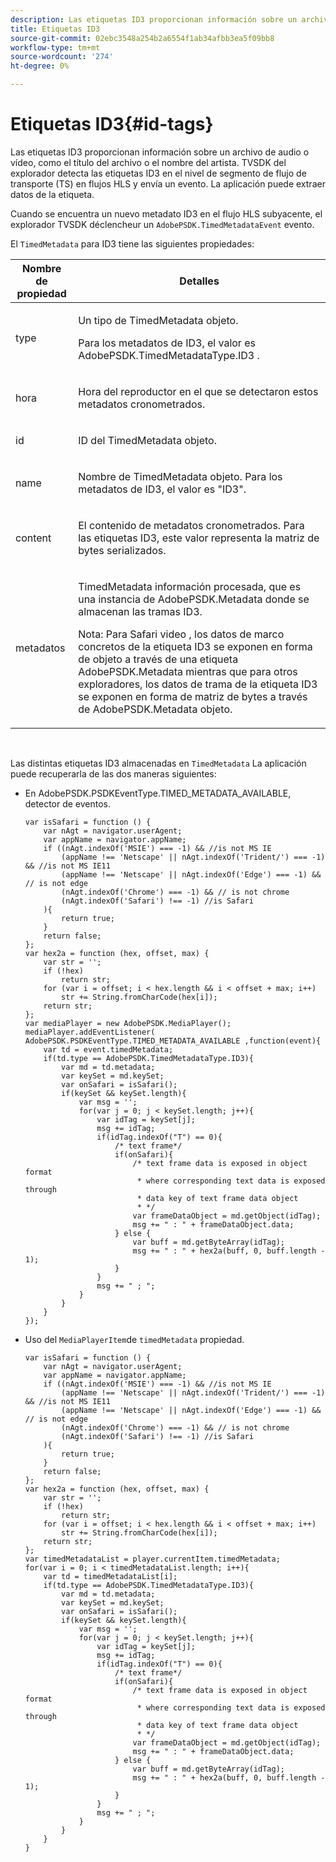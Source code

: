 ```yaml
---
description: Las etiquetas ID3 proporcionan información sobre un archivo de audio o vídeo, como el título del archivo o el nombre del artista. TVSDK del explorador detecta las etiquetas ID3 en el nivel de segmento de flujo de transporte (TS) en flujos HLS y envía un evento. La aplicación puede extraer datos de la etiqueta.
title: Etiquetas ID3
source-git-commit: 02ebc3548a254b2a6554f1ab34afbb3ea5f09bb8
workflow-type: tm+mt
source-wordcount: '274'
ht-degree: 0%

---
```


# Etiquetas ID3{#id-tags}

Las etiquetas ID3 proporcionan información sobre un archivo de audio o vídeo, como el título del archivo o el nombre del artista. TVSDK del explorador detecta las etiquetas ID3 en el nivel de segmento de flujo de transporte (TS) en flujos HLS y envía un evento. La aplicación puede extraer datos de la etiqueta.

Cuando se encuentra un nuevo metadato ID3 en el flujo HLS subyacente, el explorador TVSDK déclencheur un `AdobePSDK.TimedMetadataEvent` evento.

El `TimedMetadata` para ID3 tiene las siguientes propiedades:

<table id="table_6C61886187FB44B4B9821E4B00200018"> 
 <thead> 
  <tr> 
   <th colname="col1" class="entry"> Nombre de propiedad </th> 
   <th colname="col2" class="entry"> Detalles </th> 
  </tr> 
 </thead>
 <tbody> 
  <tr> 
   <td colname="col1"> <p> <span class="codeph"> type </span> </p> </td> 
   <td colname="col2"> <p>Un tipo de <span class="codeph"> TimedMetadata </span> objeto. </p> <p>Para los metadatos de ID3, el valor es <span class="codeph"> AdobePSDK.TimedMetadataType.ID3 </span>. </p> </td> 
  </tr> 
  <tr> 
   <td colname="col1"> <p> <span class="codeph"> hora </span> </p> </td> 
   <td colname="col2"> <p> Hora del reproductor en el que se detectaron estos metadatos cronometrados. </p> </td> 
  </tr> 
  <tr> 
   <td colname="col1"> <p> <span class="codeph"> id </span> </p> </td> 
   <td colname="col2"> <p>ID del <span class="codeph"> TimedMetadata </span> objeto. </p> </td> 
  </tr> 
  <tr> 
   <td colname="col1"> <p> <span class="codeph"> name </span> </p> </td> 
   <td colname="col2"> <p>Nombre de <span class="codeph"> TimedMetadata </span> objeto. Para los metadatos de ID3, el valor es "ID3". </p> </td> 
  </tr> 
  <tr> 
   <td colname="col1"> <p> <span class="codeph"> content </span> </p> </td> 
   <td colname="col2"> <p>El contenido de metadatos cronometrados. Para las etiquetas ID3, este valor representa la matriz de bytes serializados. </p> </td> 
  </tr> 
  <tr> 
   <td colname="col1"> <p> <span class="codeph"> metadatos </span> </p> </td> 
   <td colname="col2"> <p> <span class="codeph"> TimedMetadata </span> información procesada, que es una instancia de <span class="codeph"> AdobePSDK.Metadata </span> donde se almacenan las tramas ID3. </p> <p> <p>Nota: Para Safari <span class="codeph"> video </span> , los datos de marco concretos de la etiqueta ID3 se exponen en forma de objeto a través de una etiqueta <span class="codeph"> AdobePSDK.Metadata </span> mientras que para otros exploradores, los datos de trama de la etiqueta ID3 se exponen en forma de matriz de bytes a través de <span class="codeph"> AdobePSDK.Metadata </span> objeto. </p> </p> </td> 
  </tr> 
 </tbody> 
</table>

&#x200B;

Las distintas etiquetas ID3 almacenadas en `TimedMetadata` La aplicación puede recuperarla de las dos maneras siguientes:

* En AdobePSDK.PSDKEventType.TIMED_METADATA_AVAILABLE, detector de eventos.

  ```
  var isSafari = function () { 
      var nAgt = navigator.userAgent; 
      var appName = navigator.appName; 
      if ((nAgt.indexOf('MSIE') === -1) && //is not MS IE 
          (appName !== 'Netscape' || nAgt.indexOf('Trident/') === -1) && //is not MS IE11 
          (appName !== 'Netscape' || nAgt.indexOf('Edge') === -1) && // is not edge 
          (nAgt.indexOf('Chrome') === -1) && // is not chrome 
          (nAgt.indexOf('Safari') !== -1) //is Safari 
      ){ 
          return true; 
      } 
      return false; 
  }; 
  var hex2a = function (hex, offset, max) { 
      var str = ''; 
      if (!hex) 
          return str; 
      for (var i = offset; i < hex.length && i < offset + max; i++) 
          str += String.fromCharCode(hex[i]); 
      return str; 
  }; 
  var mediaPlayer = new AdobePSDK.MediaPlayer(); 
  mediaPlayer.addEventListener( AdobePSDK.PSDKEventType.TIMED_METADATA_AVAILABLE ,function(event){ 
      var td = event.timedMetadata; 
      if(td.type == AdobePSDK.TimedMetadataType.ID3){ 
          var md = td.metadata; 
          var keySet = md.keySet; 
          var onSafari = isSafari(); 
          if(keySet && keySet.length){ 
              var msg = ''; 
              for(var j = 0; j < keySet.length; j++){ 
                  var idTag = keySet[j]; 
                  msg += idTag; 
                  if(idTag.indexOf("T") == 0){ 
                      /* text frame*/ 
                      if(onSafari){ 
                          /* text frame data is exposed in object format 
                           * where corresponding text data is exposed through 
                           * data key of text frame data object 
                           * */ 
                          var frameDataObject = md.getObject(idTag); 
                          msg += " : " + frameDataObject.data; 
                      } else { 
                          var buff = md.getByteArray(idTag); 
                          msg += " : " + hex2a(buff, 0, buff.length - 1); 
                      } 
                  } 
                  msg += " ; "; 
              } 
          } 
      } 
  }); 
  ```

* Uso del `MediaPlayerItem`de `timedMetadata` propiedad.

  ```
  var isSafari = function () { 
      var nAgt = navigator.userAgent; 
      var appName = navigator.appName; 
      if ((nAgt.indexOf('MSIE') === -1) && //is not MS IE 
          (appName !== 'Netscape' || nAgt.indexOf('Trident/') === -1) && //is not MS IE11 
          (appName !== 'Netscape' || nAgt.indexOf('Edge') === -1) && // is not edge 
          (nAgt.indexOf('Chrome') === -1) && // is not chrome 
          (nAgt.indexOf('Safari') !== -1) //is Safari 
      ){ 
          return true; 
      } 
      return false; 
  }; 
  var hex2a = function (hex, offset, max) { 
      var str = ''; 
      if (!hex) 
          return str; 
      for (var i = offset; i < hex.length && i < offset + max; i++) 
          str += String.fromCharCode(hex[i]); 
      return str; 
  }; 
  var timedMetadataList = player.currentItem.timedMetadata; 
  for(var i = 0; i < timedMetadataList.length; i++){ 
      var td = timedMetadataList[i]; 
      if(td.type == AdobePSDK.TimedMetadataType.ID3){ 
          var md = td.metadata; 
          var keySet = md.keySet; 
          var onSafari = isSafari(); 
          if(keySet && keySet.length){ 
              var msg = ''; 
              for(var j = 0; j < keySet.length; j++){ 
                  var idTag = keySet[j]; 
                  msg += idTag; 
                  if(idTag.indexOf("T") == 0){ 
                      /* text frame*/ 
                      if(onSafari){ 
                          /* text frame data is exposed in object format 
                           * where corresponding text data is exposed through 
                           * data key of text frame data object 
                           * */ 
                          var frameDataObject = md.getObject(idTag); 
                          msg += " : " + frameDataObject.data; 
                      } else { 
                          var buff = md.getByteArray(idTag); 
                          msg += " : " + hex2a(buff, 0, buff.length - 1); 
                      } 
                  } 
                  msg += " ; "; 
              } 
          } 
      } 
  } 
  ```
